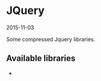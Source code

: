 JQuery
=============
2015-11-03



Some compressed Jquery libraries.


Available libraries
-----------------------


-
